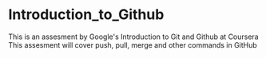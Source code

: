 # Introduction_to_Github
This is an assesment by Google's Introduction to Git and Github at Coursera
This assesment will cover push, pull, merge and other commands in GitHub
